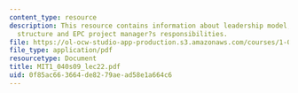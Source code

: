 ```yaml
---
content_type: resource
description: This resource contains information about leadership model, project management
  structure and EPC project manager?s responsibilities.
file: https://ol-ocw-studio-app-production.s3.amazonaws.com/courses/1-040-project-management-spring-2009/0f85ac663664de8279aead58e1a664c6_MIT1_040s09_lec22.pdf
file_type: application/pdf
resourcetype: Document
title: MIT1_040s09_lec22.pdf
uid: 0f85ac66-3664-de82-79ae-ad58e1a664c6
---
```

